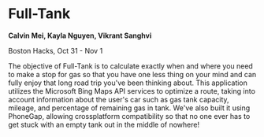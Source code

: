# Full-Tank

<strong>Calvin Mei,   Kayla Nguyen,   Vikrant Sanghvi </strong>

Boston Hacks, 
Oct 31 - Nov 1

The objective of Full-Tank is to calculate exactly when and where you need to make a stop for gas so that you have one less thing on your mind and can fully enjoy that long road trip you've been thinking
about. This application utilizes the Microsoft Bing Maps API services to optimize a route, taking into account information about the user's car such as gas tank capacity, mileage, and percentage of remaining gas in tank. We've also built it using PhoneGap, allowing crossplatform compatibility so that no one ever has to get stuck with an empty tank out in the middle of nowhere! 

